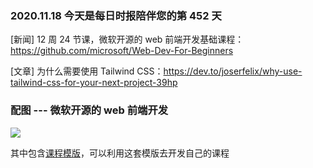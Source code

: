 ### 2020.11.18 今天是每日时报陪伴您的第 452 天

[新闻] 12 周 24 节课，微软开源的 web 前端开发基础课程：<https://github.com/microsoft/Web-Dev-For-Beginners>

[文章] 为什么需要使用 Tailwind CSS：<https://dev.to/joserfelix/why-use-tailwind-css-for-your-next-project-39hp>

### 配图 --- 微软开源的 web 前端开发

![](https://github.com/microsoft/Web-Dev-For-Beginners/raw/main/screenshot.png)

其中包含[课程模版](https://github.com/microsoft/Web-Dev-For-Beginners/blob/main/lesson-template/README.md)，可以利用这套模版去开发自己的课程